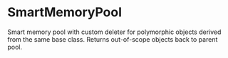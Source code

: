 # SmartMemoryPool
Smart memory pool with custom deleter for polymorphic objects derived from the same base class. Returns out-of-scope objects back to parent pool.
